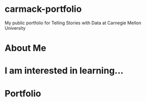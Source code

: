 # carmack-portfolio
My public portfolio for Telling Stories with Data at Carnegie Mellon University

# About Me

# I am interested in learning...

# Portfolio
